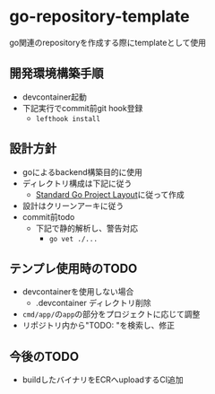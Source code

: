 # go-repository-template

go関連のrepositoryを作成する際にtemplateとして使用

## 開発環境構築手順

- devcontainer起動
- 下記実行でcommit前git hook登録
  - `lefthook install`

## 設計方針

- goによるbackend構築目的に使用
- ディレクトリ構成は下記に従う
  - [Standard Go Project Layout](https://github.com/golang-standards/project-layout/blob/master/README_ja.md#standard-go-project-layout)に従って作成
- 設計はクリーンアーキに従う
- commit前todo
  - 下記で静的解析し、警告対応
    - `go vet ./...`

## テンプレ使用時のTODO

- devcontainerを使用しない場合
  - .devcontainer ディレクトリ削除
- `cmd/app/`の`app`の部分をプロジェクトに応じて調整
- リポジトリ内から"TODO: "を検索し、修正

## 今後のTODO

- buildしたバイナリをECRへuploadするCI追加
